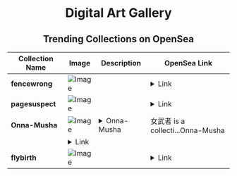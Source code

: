 <div align="center">

# Digital Art Gallery

## Trending Collections on OpenSea

| Collection Name                       | Image                                                                                     | Description                       | OpenSea Link                                                                                          |
|---------------------------------------|-------------------------------------------------------------------------------------------|-----------------------------------|--------------------------------------------------------------------------------------------------------|
| **fencewrong** | ![Image](https://i.seadn.io/s/raw/files/73381b98ae47a99dde011f5df728cdf6.png?w=500&auto=format?w=200&auto=format) |  | <details><summary>Link</summary>[fencewrong](https://opensea.io/collection/fencewrong)</details> |
| **pagesuspect** | ![Image](https://i.seadn.io/s/raw/files/0239c00f7d97bc7568f4d79186109412.png?w=500&auto=format?w=200&auto=format) |  | <details><summary>Link</summary>[pagesuspect](https://opensea.io/collection/pagesuspect)</details> |
| **Onna-Musha** | ![Image](https://i.seadn.io/s/raw/files/d4bbd03b13a0ef5c689613c5ed705461.png?w=500&auto=format?w=200&auto=format) | <details><summary>Onna-Musha | 女武者 is a collecti...</summary>Onna-Musha | 女武者 is a collection of 10,000 unique NFTs honoring the legendary female samurai of Japan. Each warrior is a blend of tradition and myth—crafted with distinctive armor, weapons, and mystical elements. No two are the same.
</details> | <details><summary>Link</summary>[Onna-Musha](https://opensea.io/collection/onna-musha-nft)</details> |
| **flybirth** | ![Image](https://i.seadn.io/s/raw/files/1581943e3716f319e6405bab4ae7491d.png?w=500&auto=format?w=200&auto=format) |  | <details><summary>Link</summary>[flybirth](https://opensea.io/collection/flybirth)</details> |

</div>